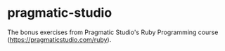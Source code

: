 pragmatic-studio
============================

The bonus exercises from Pragmatic Studio's Ruby Programming course (https://pragmaticstudio.com/ruby).